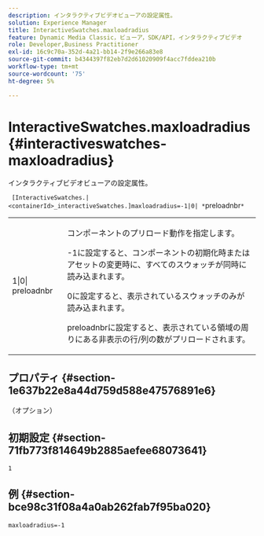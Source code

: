 ```yaml
---
description: インタラクティブビデオビューアの設定属性。
solution: Experience Manager
title: InteractiveSwatches.maxloadradius
feature: Dynamic Media Classic，ビューア，SDK/API，インタラクティブビデオ
role: Developer,Business Practitioner
exl-id: 16c9c70a-352d-4a21-bb14-2f9e266a83e8
source-git-commit: b4344397f82eb7d2d61020909f4acc7fddea210b
workflow-type: tm+mt
source-wordcount: '75'
ht-degree: 5%

---
```


# InteractiveSwatches.maxloadradius{#interactiveswatches-maxloadradius}

インタラクティブビデオビューアの設定属性。

` [InteractiveSwatches.|<containerId>_interactiveSwatches.]maxloadradius=-1|0| *`preloadnbr`*`

<table id="table_441553CD34C94A58A9D7CBF772DEDDB6"> 
 <tbody> 
  <tr> 
   <td colname="col1"> <p> <span class="codeph">1|0|<span class="varname"> preloadnbr</span></span> </p> </td> 
   <td colname="col2"> <p> コンポーネントのプリロード動作を指定します。 </p> <p><span class="codeph"> -1</span>に設定すると、コンポーネントの初期化時またはアセットの変更時に、すべてのスウォッチが同時に読み込まれます。 </p> <p><span class="codeph"> 0</span>に設定すると、表示されているスウォッチのみが読み込まれます。 </p> <p><span class="codeph"><span class="varname"> preloadnbr</span></span>に設定すると、表示されている領域の周りにある非表示の行/列の数がプリロードされます。 </p> </td> 
  </tr> 
 </tbody> 
</table>

## プロパティ {#section-1e637b22e8a44d759d588e47576891e6}

（オプション）

## 初期設定 {#section-71fb773f814649b2885aefee68073641}

`1`

## 例 {#section-bce98c31f08a4a0ab262fab7f95ba020}

```
maxloadradius=-1
```
